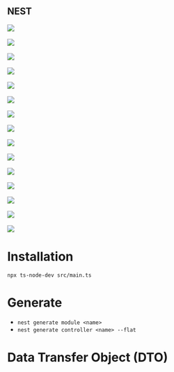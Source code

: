 ## NEST

<div>
<img src = "https://i.imgur.com/maJLjnS.png"/>
<br/>
<br/>
<img src = "https://i.imgur.com/jSpPsDL.png"/>
<br/>
<br/>
<img src = "https://i.imgur.com/y5Rm8Wu.png"/>
<br/>
<br/>
<img src="https://i.imgur.com/s2LUNYd.png"/>
<br/>
<br/>
<img src ="https://i.imgur.com/Pvc0X5O.png"/>
<br/>
<br/>
<img src = "https://i.imgur.com/bAH64jh.png"/>
<br/>
<br/>
<img src = "https://i.imgur.com/UJCeX0j.png">
<br/>
<br/>
<img src = "https://i.imgur.com/tnyE9yH.png">
<br/>
<br/>
<img src="https://i.imgur.com/v27NTul.png"/>
<br/>
<br/>
<img src = "https://i.imgur.com/0VrZt0I.png"/>
<br/>
<br/>
<img src = "https://i.imgur.com/MHxaqzZ.png"/>
<br/>
<br/>
<img src = "https://i.imgur.com/c02lSvJ.png"/>
<br/>
<br/>
<img src = "https://i.imgur.com/Cq9tMtw.png"/>
<br/>
<br/>
<img src = "https://i.imgur.com/0WD0gzX.png" />
<br/>
<br/>
<img src = "https://i.imgur.com/olTvx3e.png"/>
</div>

# Installation
```
npx ts-node-dev src/main.ts
```

# Generate
- `nest generate module <name>`
- `nest generate controller <name> --flat`

# Data Transfer Object (DTO)